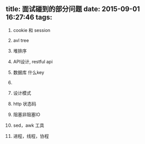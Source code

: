 title: 面试碰到的部分问题
date: 2015-09-01 16:27:46
tags:
---

1. cookie 和 session
2. avl tree
3. 堆排序
4. API设计, restful api
6. 数据库 什么key
7. 



1. 设计模式
2. http 状态码
3. 阻塞非阻塞IO
4. sed，awk 工具
5. 进程，线程，协程
